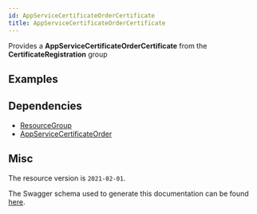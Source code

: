 ```yaml
---
id: AppServiceCertificateOrderCertificate
title: AppServiceCertificateOrderCertificate
---
```

Provides a **AppServiceCertificateOrderCertificate** from the **CertificateRegistration** group
## Examples
## Dependencies
- [ResourceGroup](../Resources/ResourceGroup.md)
- [AppServiceCertificateOrder](../CertificateRegistration/AppServiceCertificateOrder.md)
## Misc
The resource version is `2021-02-01`.

The Swagger schema used to generate this documentation can be found [here](https://github.com/Azure/azure-rest-api-specs/tree/main/specification/web/resource-manager/Microsoft.CertificateRegistration/stable/2021-02-01/AppServiceCertificateOrders.json).
